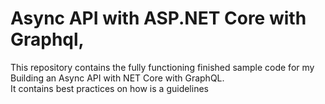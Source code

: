 # Async API with ASP.NET Core with Graphql,    

This repository contains the fully functioning finished sample code for my Building an Async API with NET Core with GraphQL.  
It contains best practices on how is a guidelines
